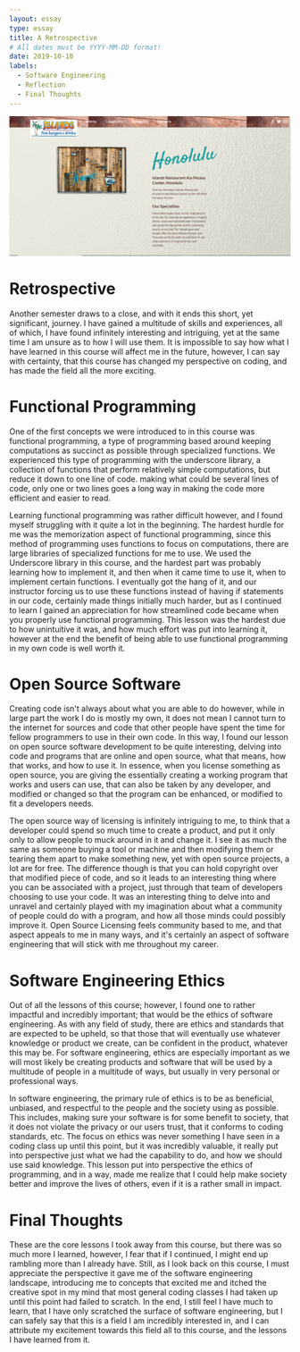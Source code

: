```yaml
---
layout: essay
type: essay
title: A Retrospective
# All dates must be YYYY-MM-DD format!
date: 2019-10-10
labels:
  - Software Engineering
  - Reflection
  - Final Thoughts
---
```

<img class="ui center spaced image" src="../images/recreation.png">

# Retrospective
Another semester draws to a close, and with it ends this short, yet significant, journey. I have gained a multitude of skills and experiences, all of which, I have found infinitely interesting and intriguing, yet at the same time I am unsure as to how I will use them.  It is impossible to say how what I have learned in this course will affect me in the future, however, I can say with certainty, that this course has changed my perspective on coding, and has made the field all the more exciting.     

# Functional Programming
One of the first concepts we were introduced to in this course was functional programming, a type of programming based around keeping computations as succinct as possible through specialized functions.  We experienced this type of programming with the underscore library, a collection of functions that perform relatively simple computations, but reduce it down to one line of code.  making what could be several lines of code, only one or two lines goes a long way in making the code more efficient and easier to read.

Learning functional programming was rather difficult however, and I found myself struggling with it quite a lot in the beginning. The hardest hurdle for me was the memorization aspect of functional programming, since this method of programming uses functions to focus on computations, there are large libraries of specialized functions for me to use.  We used the Underscore library in this course, and the hardest part was probably learning how to implement it, and then when it came time to use it, when to implement certain functions.  I eventually got the hang of it, and our instructor forcing us to use these functions instead of having if statements in our code, certainly made things initially much harder, but as I continued to learn I gained an appreciation for how streamlined code became when you properly use functional programming.  This lesson was the hardest due to how unintuitive it was, and how much effort was put into learning it, however at the end the benefit of being able to use functional programming in my own code is well worth it.

# Open Source Software
Creating code isn't always about what you are able to do however, while in large part the work I do is mostly my own, it does not mean I cannot turn to the internet for sources and code that other people have spent the time for fellow programmers to use in their own code.  In this way, I found our lesson on open source software development to be quite interesting, delving into code and programs that are online and open source, what that means, how that works, and how to use it. In essence, when you license something as open source, you are giving the essentially creating a working program that works and users can use, that can also be taken by any developer, and modified or changed so that the program can be enhanced, or modified to fit a developers needs.

The open source way of licensing is infinitely intriguing to me, to think that a developer could spend so much time to create a product, and put it only only to allow people to muck around in it and change it.  I see it as much the same as someone buying a tool or machine and then modifying them or tearing them apart to make something new, yet with open source projects, a lot are for free.  The difference though is that you can hold copyright over that modified piece of code, and so it leads to an interesting thing where you can be associated with a project, just through that team of developers choosing to use your code.  It was an interesting thing to delve into and unravel and certainly played with my imagination about what a community of people could do with a program, and how all those minds could possibly improve it. Open Source Licensing feels community based to me, and that aspect appeals to me in many ways, and it's certainly an aspect of software engineering that will stick with me throughout my career.    

# Software Engineering Ethics
Out of all the lessons of this course; however, I found one to rather impactful and incredibly important; that would be the ethics of software engineering.  As with any field of study, there are ethics and standards that are expected to be upheld, so that those that will eventually use whatever knowledge or product we create, can be confident in the product, whatever this may be.  For software engineering, ethics are especially important as we will most likely be creating products and software that will be used by a multitude of people in a multitude of ways, but usually in very personal or professional ways.  

In software engineering, the primary rule of ethics is to be as beneficial, unbiased, and respectful to the people and the society using as possible.  This includes, making sure your software is for some benefit to society, that it does not violate the privacy or our users trust, that it conforms to coding standards, etc.  The focus on ethics was never something I have seen in a coding class up until this point, but it was incredibly valuable, it really put into perspective just what we had the capability to do, and how we should use said knowledge. This lesson put into perspective the ethics of programming, and in a way, made me realize that I could help make society better and improve the lives of others, even if it is a rather small in impact.

# Final Thoughts
These are the core lessons I took away from this course, but there was so much more I learned, however, I fear that if I continued, I might end up rambling more than I already have.  Still, as I look back on this course, I must appreciate the perspective it gave me of the software engineering landscape, introducing me to concepts that excited me and itched the creative spot in my mind that most general coding classes I had taken up until this point had failed to scratch.  In the end, I still feel I have much to learn, that I have only scratched the surface of software engineering, but I can safely say that this is a field I am incredibly interested in, and I can attribute my excitement towards this field all to this course, and the lessons I have learned from it.
